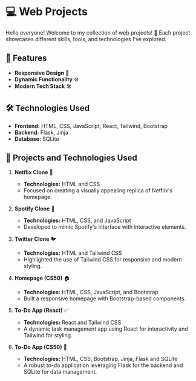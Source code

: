 # 💻 Web Projects  

Hello everyone! Welcome to my collection of web projects! 🎉 Each project showcases different skills, tools, and technologies I've explored.  

## 🌟 Features  
- **Responsive Design** 📱  
- **Dynamic Functionality** ⚙️  
- **Modern Tech Stack** 🛠️  

## 🛠️ Technologies Used  
- **Frontend:** HTML, CSS, JavaScript, React, Tailwind, Bootstrap  
- **Backend:** Flask, Jinja  
- **Database:** SQLite  

## 🌟 Projects and Technologies Used  

1. **Netflix Clone** 🎥  
   - **Technologies:** HTML and CSS  
   - Focused on creating a visually appealing replica of Netflix's homepage.  

2. **Spotify Clone** 🎵  
   - **Technologies:** HTML, CSS, and JavaScript  
   - Developed to mimic Spotify's interface with interactive elements.  

3. **Twitter Clone** 🐦  
   - **Technologies:** HTML and Tailwind CSS  
   - Highlighted the use of Tailwind CSS for responsive and modern styling.  

4. **Homepage (CS50)** 🏠  
   - **Technologies:** HTML, CSS, JavaScript, and Bootstrap  
   - Built a responsive homepage with Bootstrap-based components.  

5. **To-Do App (React)** ✅  
   - **Technologies:** React and Tailwind CSS  
   - A dynamic task management app using React for interactivity and Tailwind for styling.  

6. **To-Do App (CS50)** 📝  
   - **Technologies:** HTML, CSS, Bootstrap, Jinja, Flask and SQLite  
   - A robust to-do application leveraging Flask for the backend and SQLite for data management.  
